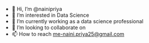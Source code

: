 - 👋 Hi, I’m @nainipriya
- 👀 I’m interested in Data Science
- 🌱 I’m currently working as a data science professional
- 💞️ I’m looking to collaborate on
- 📫 How to reach me-naini.priya25@gmail.com

<!---
nainipriya/nainipriya is a ✨ special ✨ repository because its `README.md` (this file) appears on your GitHub profile.
You can click the Preview link to take a look at your changes.
--->
